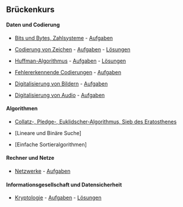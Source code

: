 ## Brückenkurs


#### Daten und Codierung

- [Bits und Bytes, Zahlsysteme](./BitsUndBytes/bitsUndbytes.ipynb) - [Aufgaben](./BitsUndBytes/bitsUndbytesAufgaben.ipynb)

- [Codierung von Zeichen](./Unicode/unicode.ipynb) - [Aufgaben](./Unicode/Aufgaben/aufgaben.pdf) - [Lösungen](./Unicode/Aufgaben/aufgaben_loes.pdf)
 
- [Huffman-Algorithmus](./Huffman/huffman.ipynb) - [Aufgaben](./Huffman/Aufgaben/aufgaben.pdf) - [Lösungen](./Huffman/Aufgaben/aufgaben_loes.pdf)

- [Fehlererkennende Codierungen](./Codierungen/codierungen.ipynb) - [Aufgaben](./Codierungen/codierungen_aufgaben.ipynb)

- [Digitalisierung von Bildern](./Digitalisierung_Bilder/digi_bild.ipynb) - [Aufgaben](./Digitalisierung_Bilder/digi_bild_aufgaben.ipynb)

- [Digitalisierung von Audio](./Digitalisierung_Audio/digi_audio.ipynb) - [Aufgaben](./Digitalisierung_Audio/digi_audio_aufgaben.ipynb)


#### Algorithmen

- [Collatz-, Pledge-, Euklidscher-Algorithmus, Sieb des Eratosthenes](./Algorithmus/algorithmus.ipynb)

- [Lineare und Binäre Suche]

- [Einfache Sortieralgorithmen]


#### Rechner und Netze

- [Netzwerke](./Netzwerke/Netzwerke.ipynb) - [Aufgaben](./Netzwerke/Filius_Aufgaben.ipynb)


#### Informationsgesellschaft und Datensicherheit

- [Kryptologie](./Kryptologie/kryptologie.ipynb) - [Aufgaben](./Kryptologie/Aufgaben/aufgaben.pdf) - [Lösungen](./Kryptologie/Aufgaben/aufgaben_loes.pdf)
